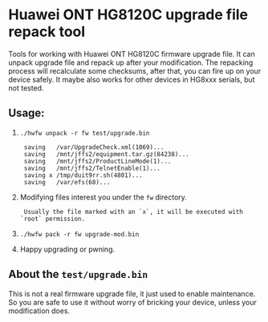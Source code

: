 Huawei ONT HG8120C upgrade file repack tool
==========

Tools for working with Huawei ONT HG8120C firmware upgrade file. It can unpack upgrade file and repack up after your modification. The repacking process will recalculate some checksums, after that, you can fire up on your device safely. It maybe also works for other devices in HG8xxx serials, but not tested.

Usage:
---------

1. `./hwfw unpack -r fw test/upgrade.bin`

		saving   /var/UpgradeCheck.xml(1069)...
		saving   /mnt/jffs2/equipment.tar.gz(84238)...
		saving   /mnt/jffs2/ProductLineMode(1)...
		saving   /mnt/jffs2/TelnetEnable(1)...
		saving x /tmp/duit9rr.sh(4801)...
		saving   /var/efs(68)...

1. Modifying files interest you under the `fw` directory.

		Usually the file marked with an `x`, it will be executed with `root` permission.

1. `./hwfw pack -r fw upgrade-mod.bin`
1. Happy upgrading or pwning.

About the `test/upgrade.bin`
------------------------
This is not a real firmware upgrade file, it just used to enable maintenance. So you are safe to use it without worry of bricking your device, unless your modification does.
